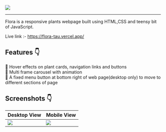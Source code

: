 <img src="https://res.cloudinary.com/djix6uusx/image/upload/v1643070091/flora-logo_fhfh1a.png"/>
<hr/>

 Flora is a responsive plants webpage built using HTML,CSS and teensy bit of JavaScript.
 
 Live link :- https://flora-tau.vercel.app/
 
 ## Features :point_down:
 :seedling: Hover effects on plant cards, navigation links and buttons <br/>
 :seedling: Multi frame carousel with animation <br/>
 :seedling: A fixed menu button at bottom right of web page(desktop only) to move to different sections of page <br/>
 
 ## Screenshots :point_down:
 Desktop View | Mobile View
 ------------ | ------------- 
<img src="https://res.cloudinary.com/djix6uusx/image/upload/v1643070769/desktop-view_tdi6wc.jpg"/>  | <img src="https://res.cloudinary.com/djix6uusx/image/upload/v1643070806/mobile-view_wrb9ny.jpg"/> 
